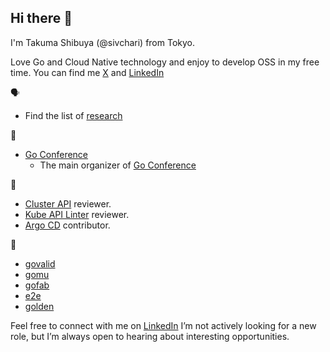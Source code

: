 ## Hi there 👋

I'm Takuma Shibuya (@sivchari) from Tokyo.

Love Go and Cloud Native technology and enjoy to develop OSS in my free time.
You can find me [X](https://x.com/sivchari) and [LinkedIn](https://www.linkedin.com/in/sivchari/)

🗣️

* Find the list of [research](https://github.com/sivchari/research)

🤝

* [Go Conference](https://gocon.jp/)
    * The main organizer of [Go Conference](https://gocon.jp)

👷

* [Cluster API](https://github.com/kubernetes-sigs/cluster-api) reviewer.
* [Kube API Linter](https://github.com/kubernetes-sigs/kube-api-linter) reviewer.
* [Argo CD](https://github.com/argoproj/argo-cd) contributor.

🔨
* [govalid](https://github.com/sivchari/govalid)
* [gomu](https://github.com/sivchari/gomu)
* [gofab](https://github.com/sivchari/gofab)
* [e2e](https://github.com/sivchari/e2e)
* [golden](https://github.com/sivchari/golden)

Feel free to connect with me on [LinkedIn](https://www.linkedin.com/in/sivchari/)
I’m not actively looking for a new role, but I’m always open to hearing about interesting opportunities.
